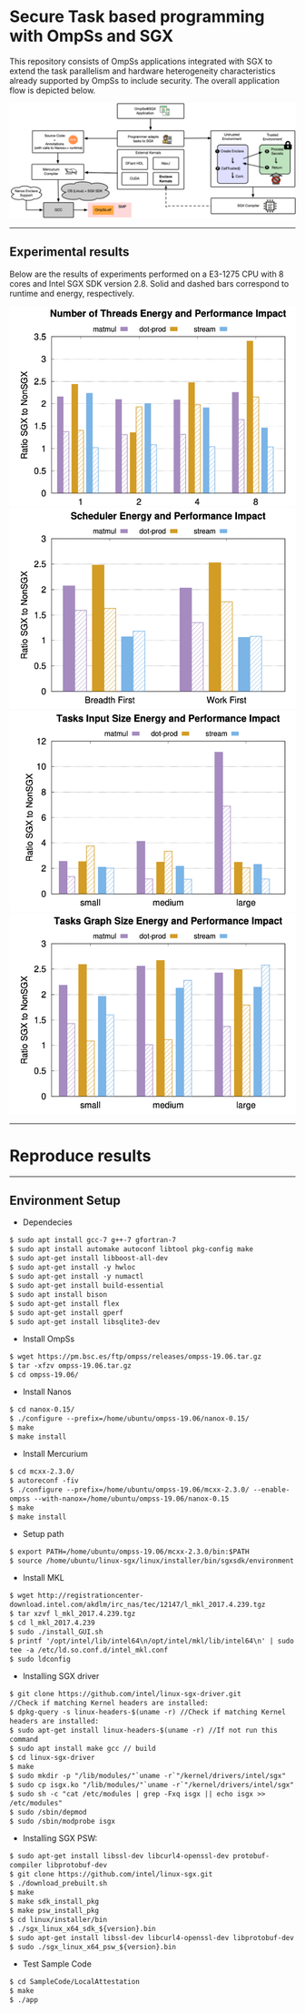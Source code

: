 # Secure Task based programming with OmpSs and SGX

This repository consists of OmpSs applications integrated with SGX to extend the task parallelism and hardware heterogeneity characteristics already supported by OmpSs to include security. The overall application flow is depicted below.

![alt text](https://raw.githubusercontent.com/isabellyrocha/ompss-sgx-apps/master/figures/ompss_sgx_app.png)

------------------------------------
Experimental results
------------------------------------

Below are the results of experiments performed on a E3-1275 CPU with 8 cores and Intel SGX SDK version 2.8. Solid and dashed bars correspond to runtime and energy, respectively.

![alt text](https://raw.githubusercontent.com/isabellyrocha/ompss-sgx-apps/master/figures/threads.png)
![alt text](https://raw.githubusercontent.com/isabellyrocha/ompss-sgx-apps/master/figures/schedule.png)
![alt text](https://raw.githubusercontent.com/isabellyrocha/ompss-sgx-apps/master/figures/input.png)
![alt text](https://raw.githubusercontent.com/isabellyrocha/ompss-sgx-apps/master/figures/graph.png)

------------------------------------
# Reproduce results
------------------------------------

## Environment Setup

- Dependecies
```
$ sudo apt install gcc-7 g++-7 gfortran-7
$ sudo apt install automake autoconf libtool pkg-config make
$ sudo apt-get install libboost-all-dev
$ sudo apt-get install -y hwloc
$ sudo apt-get install -y numactl
$ sudo apt-get install build-essential
$ sudo apt install bison
$ sudo apt-get install flex
$ sudo apt-get install gperf
$ sudo apt-get install libsqlite3-dev
```

- Install OmpSs
```
$ wget https://pm.bsc.es/ftp/ompss/releases/ompss-19.06.tar.gz
$ tar -xfzv ompss-19.06.tar.gz
$ cd ompss-19.06/
```

- Install Nanos
```
$ cd nanox-0.15/
$ ./configure --prefix=/home/ubuntu/ompss-19.06/nanox-0.15/
$ make
$ make install
```

- Install Mercurium 
```
$ cd mcxx-2.3.0/
$ autoreconf -fiv
$ ./configure --prefix=/home/ubuntu/ompss-19.06/mcxx-2.3.0/ --enable-ompss --with-nanox=/home/ubuntu/ompss-19.06/nanox-0.15
$ make
$ make install
```

- Setup path
```
$ export PATH=/home/ubuntu/ompss-19.06/mcxx-2.3.0/bin:$PATH
$ source /home/ubuntu/linux-sgx/linux/installer/bin/sgxsdk/environment
```

- Install MKL
```
$ wget http://registrationcenter-download.intel.com/akdlm/irc_nas/tec/12147/l_mkl_2017.4.239.tgz
$ tar xzvf l_mkl_2017.4.239.tgz
$ cd l_mkl_2017.4.239
$ sudo ./install_GUI.sh
$ printf '/opt/intel/lib/intel64\n/opt/intel/mkl/lib/intel64\n' | sudo tee -a /etc/ld.so.conf.d/intel_mkl.conf
$ sudo ldconfig
```

- Installing SGX driver
```
$ git clone https://github.com/intel/linux-sgx-driver.git
//Check if matching Kernel headers are installed: 
$ dpkg-query -s linux-headers-$(uname -r) //Check if matching Kernel headers are installed: 
$ sudo apt-get install linux-headers-$(uname -r) //If not run this command
$ sudo apt install make gcc // build
$ cd linux-sgx-driver
$ make
$ sudo mkdir -p "/lib/modules/"`uname -r`"/kernel/drivers/intel/sgx"    
$ sudo cp isgx.ko "/lib/modules/"`uname -r`"/kernel/drivers/intel/sgx"    
$ sudo sh -c "cat /etc/modules | grep -Fxq isgx || echo isgx >> /etc/modules"    
$ sudo /sbin/depmod
$ sudo /sbin/modprobe isgx
```

- Installing SGX PSW:
```
$ sudo apt-get install libssl-dev libcurl4-openssl-dev protobuf-compiler libprotobuf-dev
$ git clone https://github.com/intel/linux-sgx.git
$ ./download_prebuilt.sh
$ make
$ make sdk_install_pkg
$ make psw_install_pkg
$ cd linux/installer/bin
$ ./sgx_linux_x64_sdk_${version}.bin
$ sudo apt-get install libssl-dev libcurl4-openssl-dev libprotobuf-dev
$ sudo ./sgx_linux_x64_psw_${version}.bin
```

- Test Sample Code
```
$ cd SampleCode/LocalAttestation
$ make
$ ./app
```
